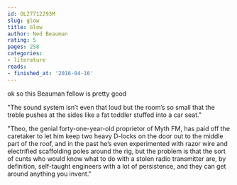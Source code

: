 ```yaml
---
id: OL27712293M
slug: glow
title: Glow
author: Ned Beauman
rating: 5
pages: 258
categories:
- literature
reads:
- finished_at: '2016-04-16'
---
```

ok so this Beauman fellow is pretty good

"The sound system isn’t even that loud but the room’s so small that the treble pushes at the sides like a fat toddler stuffed into a car seat."

"Theo, the genial forty-one-year-old proprietor of Myth FM, has paid off the caretaker to let him keep two heavy D-locks on the door out to the middle part of the roof, and in the past he’s even experimented with razor wire and electrified scaffolding poles around the rig, but the problem is that the sort of cunts who would know what to do with a stolen radio transmitter are, by definition, self-taught engineers with a lot of persistence, and they can get around anything you invent."
